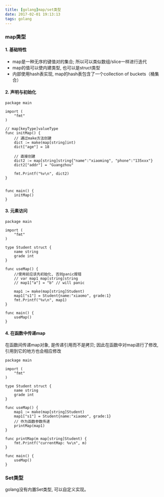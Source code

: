 ```yaml
---
title: [golang]map/set类型
date: 2017-02-01 19:13:13
tags: golang
---
```


### map类型
#### 1. 基础特性
- map是一种无序的键值对的集合; 所以可以类似数组/slice一样进行迭代
- map的值可以使内建类型, 也可以是struct类型
- 内部使用hash表实现, map的hash表包含了一个collection of buckets（桶集合）

<!--more-->

#### 2. 声明与初始化
```golang
package main

import (
    "fmt"
)

// map[keyType]valueType
func initMap() {
    // 通过make方法创建
    dict := make(map[string]int)
    dict["age"] = 18

    // 直接创建
    dict2 := map[string]string{"name":"xiaoming", "phone":"135xxx"}
    dict2["addr"] = "Guangzhou"

    fmt.Printf("%v\n", dict2)
}


func main() {
    initMap()
}
```

#### 3. 元素访问
```golang
package main

import (
    "fmt"
)

type Student struct {
    name string
    grade int
}

func useMap() {
    //使用前应该先初始化, 否则panic报错
    // var map1 map[string]string
    // map1["a"] = "b" // will panic

    map1 := make(map[string]Student)
    map1["s1"] = Student{name:"xiaomo", grade:1}
    fmt.Printf("%v\n", map1)
}

func main() {
    useMap()
}

```

#### 4. 在函数中传递map

在函数间传递map对象, 是传递引用而不是拷贝; 因此在函数中对map进行了修改, 引用到它的地方也会相应修改
```golang
package main

import (
    "fmt"
)

type Student struct {
    name string
    grade int
}

func useMap() {
    map1 := make(map[string]Student)
    map1["s1"] = Student{name:"xiaomo", grade:1}
    // 作为函数参数传递
    printMap(map1)
}

func printMap(m map[string]Student) {
    fmt.Printf("currentMap: %v\n", m)
}

func main() {
    useMap()
}

```

### Set类型

golang没有内置Set类型, 可以自定义实现。

